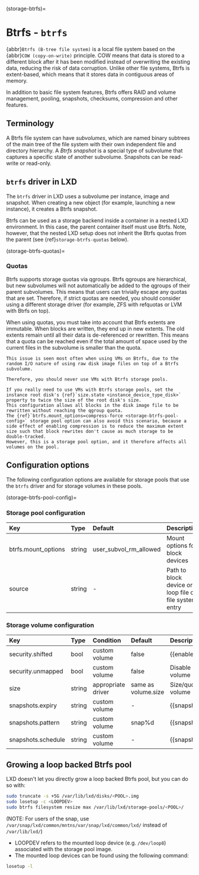 (storage-btrfs)=
# Btrfs - `btrfs`

{abbr}`Btrfs (B-tree file system)` is a local file system based on the {abbr}`COW (copy-on-write)` principle.
COW means that data is stored to a different block after it has been modified instead of overwriting the existing data, reducing the risk of data corruption.
Unlike other file systems, Btrfs is extent-based, which means that it stores data in contiguous areas of memory.

In addition to basic file system features, Btrfs offers RAID and volume management, pooling, snapshots, checksums, compression and other features.

## Terminology

A Btrfs file system can have *subvolumes*, which are named binary subtrees of the main tree of the file system with their own independent file and directory hierarchy.
A *Btrfs snapshot* is a special type of subvolume that captures a specific state of another subvolume.
Snapshots can be read-write or read-only.

## `btrfs` driver in LXD

The `btrfs` driver in LXD uses a subvolume per instance, image and snapshot.
When creating a new object (for example, launching a new instance), it creates a Btrfs snapshot.

Btrfs can be used as a storage backend inside a container in a nested LXD environment.
In this case, the parent container itself must use Btrfs.
Note, however, that the nested LXD setup does not inherit the Btrfs quotas from the parent (see {ref}`storage-btrfs-quotas` below).

(storage-btrfs-quotas)=
### Quotas

Btrfs supports storage quotas via qgroups.
Btrfs qgroups are hierarchical, but new subvolumes will not automatically be added to the qgroups of their parent subvolumes.
This means that users can trivially escape any quotas that are set.
Therefore, if strict quotas are needed, you should consider using a different storage driver (for example, ZFS with refquotas or LVM with Btrfs on top).

When using quotas, you must take into account that Btrfs extents are immutable.
When blocks are written, they end up in new extents.
The old extents remain until all their data is de-referenced or rewritten.
This means that a quota can be reached even if the total amount of space used by the current files in the subvolume is smaller than the quota.

```{note}
This issue is seen most often when using VMs on Btrfs, due to the random I/O nature of using raw disk image files on top of a Btrfs subvolume.

Therefore, you should never use VMs with Btrfs storage pools.

If you really need to use VMs with Btrfs storage pools, set the instance root disk's {ref}`size.state <instance_device_type_disk>` property to twice the size of the root disk's size.
This configuration allows all blocks in the disk image file to be rewritten without reaching the qgroup quota.
The {ref}`btrfs.mount_options=compress-force <storage-btrfs-pool-config>` storage pool option can also avoid this scenario, because a side effect of enabling compression is to reduce the maximum extent size such that block rewrites don't cause as much storage to be double-tracked.
However, this is a storage pool option, and it therefore affects all volumes on the pool.
```

## Configuration options

The following configuration options are available for storage pools that use the `btrfs` driver and for storage volumes in these pools.

(storage-btrfs-pool-config)=
### Storage pool configuration
Key                             | Type      | Default                    | Description
:--                             | :---      | :------                    | :----------
btrfs.mount\_options            | string    | user\_subvol\_rm\_allowed  | Mount options for block devices
source                          | string    | -                          | Path to block device or loop file or file system entry

### Storage volume configuration
Key                     | Type      | Condition                 | Default                               | Description
:--                     | :---      | :--------                 | :------                               | :----------
security.shifted        | bool      | custom volume             | false                                 | {{enable_ID_shifting}}
security.unmapped       | bool      | custom volume             | false                                 | Disable ID mapping for the volume
size                    | string    | appropriate driver        | same as volume.size                   | Size/quota of the storage volume
snapshots.expiry        | string    | custom volume             | -                                     | {{snapshot_expiry_format}}
snapshots.pattern       | string    | custom volume             | snap%d                                | {{snapshot_pattern_format}}
snapshots.schedule      | string    | custom volume             | -                                     | {{snapshot_schedule_format}}

## Growing a loop backed Btrfs pool
LXD doesn't let you directly grow a loop backed Btrfs pool, but you can do so with:

```bash
sudo truncate -s +5G /var/lib/lxd/disks/<POOL>.img
sudo losetup -c <LOOPDEV>
sudo btrfs filesystem resize max /var/lib/lxd/storage-pools/<POOL>/
```

(NOTE: For users of the snap, use `/var/snap/lxd/common/mntns/var/snap/lxd/common/lxd/` instead of `/var/lib/lxd/`)
- LOOPDEV refers to the mounted loop device (e.g. `/dev/loop8`) associated with the storage pool image.
- The mounted loop devices can be found using the following command:
```bash
losetup -l
```
